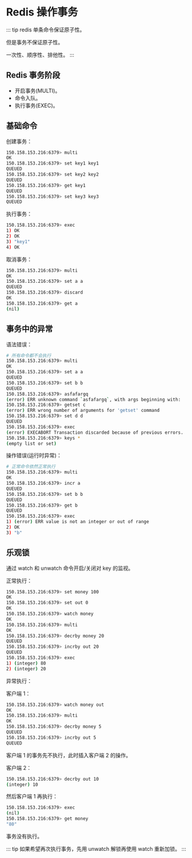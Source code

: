 # Redis 操作事务

::: tip
redis 单条命令保证原子性。

但是事务不保证原子性。

一次性、顺序性、排他性。
:::

## Redis 事务阶段

- 开启事务(MULTI)。
- 命令入队。
- 执行事务(EXEC)。

## 基础命令

创建事务：

```sh
150.158.153.216:6379> multi
OK
150.158.153.216:6379> set key1 key1
QUEUED
150.158.153.216:6379> set key2 key2
QUEUED
150.158.153.216:6379> get key1
QUEUED
150.158.153.216:6379> set key3 key3
QUEUED
```

执行事务：

```sh
150.158.153.216:6379> exec
1) OK
2) OK
3) "key1"
4) OK
```

取消事务：

```sh
150.158.153.216:6379> multi
OK
150.158.153.216:6379> set a a
QUEUED
150.158.153.216:6379> discard
OK
150.158.153.216:6379> get a
(nil)
```

## 事务中的异常

语法错误：

```sh
# 所有命令都不会执行
150.158.153.216:6379> multi
OK
150.158.153.216:6379> set a a
QUEUED
150.158.153.216:6379> set b b
QUEUED
150.158.153.216:6379> asfafargq
(error) ERR unknown command `asfafargq`, with args beginning with:
150.158.153.216:6379> getset c
(error) ERR wrong number of arguments for 'getset' command
150.158.153.216:6379> set d d
QUEUED
150.158.153.216:6379> exec
(error) EXECABORT Transaction discarded because of previous errors.
150.158.153.216:6379> keys *
(empty list or set)
```

操作错误(运行时异常)：

```sh
# 正常命令依然正常执行
150.158.153.216:6379> multi
OK
150.158.153.216:6379> incr a
QUEUED
150.158.153.216:6379> set b b
QUEUED
150.158.153.216:6379> get b
QUEUED
150.158.153.216:6379> exec
1) (error) ERR value is not an integer or out of range
2) OK
3) "b"
```

## 乐观锁

通过 watch 和 unwatch 命令开启/关闭对 key 的监视。

正常执行：

```sh
150.158.153.216:6379> set money 100
OK
150.158.153.216:6379> set out 0
OK
150.158.153.216:6379> watch money
OK
150.158.153.216:6379> multi
OK
150.158.153.216:6379> decrby money 20
QUEUED
150.158.153.216:6379> incrby out 20
QUEUED
150.158.153.216:6379> exec
1) (integer) 80
2) (integer) 20
```

异常执行：

客户端 1：

```sh
150.158.153.216:6379> watch money out
OK
150.158.153.216:6379> multi
OK
150.158.153.216:6379> decrby money 5
QUEUED
150.158.153.216:6379> incrby out 5
QUEUED
```

客户端 1 的事务先不执行，此时插入客户端 2 的操作。

客户端 2：

```sh
150.158.153.216:6379> decrby out 10
(integer) 10
```

然后客户端 1 再执行：

```sh
150.158.153.216:6379> exec
(nil)
150.158.153.216:6379> get money
"80"
```

事务没有执行。

::: tip
如果希望再次执行事务，先用 unwatch 解锁再使用 watch 重新加锁。
:::
